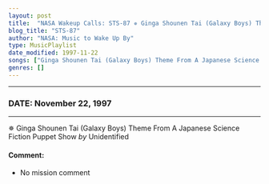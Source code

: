 ```yaml
---
layout: post
title:  "NASA Wakeup Calls: STS-87 ✵ Ginga Shounen Tai (Galaxy Boys) Theme From A Japanese Science Fiction Puppet Show by Unidentified ✫ November 22, 1997"
blog_title: "STS-87"
author: "NASA: Music to Wake Up By"
type: MusicPlaylist
date_modified: 1997-11-22
songs: ["Ginga Shounen Tai (Galaxy Boys) Theme From A Japanese Science Fiction Puppet Show by Unidentified"]
genres: []
---
```


----
### DATE: November 22, 1997
----
✵ Ginga Shounen Tai (Galaxy Boys) Theme From A Japanese Science Fiction Puppet Show *by* Unidentified  

#### Comment:
* No mission comment



<br/>
<center>
	<a target="_blank"
	   href="https://twitter.com/intent/tweet?hashtags=Space,NASA,Playlist,NASAWakeupCalls,SpaceProgram&text=🚀 {{ page.author}}, '{{ page.songs.first }}' {{ page.title }}, {{ site.url }}{{ page.url }}&via=nasawakeupcalls"><i class="fab fa-twitter" title="Tweet this page" alt="Tweet this page" style="font-size: 1.3em;"></i></a>
	&nbsp; 	<i class="fas fa-user-astronaut" style="font-size: 1.5em;"></i> &nbsp;
    <a id="custom_amazon_link"
       type="amzn" search="#"
       category="popular music">
    <i class="fab fa-amazon" style="font-size: 1.3em;"></i></a>
</center>

<!-- Randomly resolve an individual entry from a song array -->
<script src="/assets/javascript/seedrandom.min.js"></script>
<script>
  var wake_me_up = ["Ginga Shounen Tai (Galaxy Boys) Theme From A Japanese Science Fiction Puppet Show by Unidentified"];
  var prng = new Math.seedrandom();
  function randomSong() {
    song = wake_me_up[Math.floor(Math.random() * wake_me_up.length)];
    var amazon_link = document.getElementById("custom_amazon_link");
    amazon_link.setAttribute("search", song);
  }
  window.onload = randomSong();
</script>
